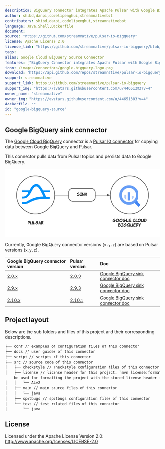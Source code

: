 ```yaml
---
description: BigQuery Connector integrates Apache Pulsar with Google BigQuery.
author: shibd,danpi,codelipenghui,streamnativebot
contributors: shibd,danpi,codelipenghui,streamnativebot
language: Java,Shell,Dockerfile
document:
source: "https://github.com/streamnative/pulsar-io-bigquery"
license: Apache License 2.0
license_link: "https://github.com/streamnative/pulsar-io-bigquery/blob/master/LICENSE"
tags: 
alias: Google Cloud BigQuery Source Connector
features: ["BigQuery Connector integrates Apache Pulsar with Google BigQuery."]
icon: /images/connectors/google-bigquery-logo.png
download: "https://api.github.com/repos/streamnative/pulsar-io-bigquery/tarball/refs/tags/v2.9.4.4"
support: streamnative
support_link: https://github.com/streamnative/pulsar-io-bigquery
support_img: "https://avatars.githubusercontent.com/u/44651383?v=4"
owner_name: "streamnative"
owner_img: "https://avatars.githubusercontent.com/u/44651383?v=4"
dockerfile: ""
id: "google-bigquery-source"
---
```


## Google BigQuery sink connector

The [Google Cloud BigQuery](https://cloud.google.com/bigquery) connector is a [Pulsar IO connector](http://pulsar.apache.org/docs/en/next/io-overview/) for copying data between Google BigQuery and Pulsar. 

This connector pulls data from Pulsar topics and persists data to Google BigQuery.

![](https://raw.githubusercontent.com/streamnative/pulsar-io-bigquery/v2.9.4.4/docs/google-bigquery-sink.png)

Currently, Google BigQuery connector versions (`x.y.z`) are based on Pulsar versions (`x.y.z`).

| Google BigQuery connector version                                                   | Pulsar version                                  | Doc                                                                                                         |
|:------------------------------------------------------------------------------------|:------------------------------------------------|:------------------------------------------------------------------------------------------------------------|
| [2.8.x](https://github.com/streamnative/pulsar-io-bigquery/releases/tag/v2.8.3.5)   | [2.8.3](http://pulsar.apache.org/en/download/)  | [Google BigQuery sink connector doc](https://hub.streamnative.io/connectors/google-bigquery-sink/v2.8.3.5)  |
| [2.9.x](https://github.com/streamnative/pulsar-io-bigquery/releases/tag/v2.9.3.2)   | [2.9.3](http://pulsar.apache.org/en/download/)  | [Google BigQuery sink connector doc](https://hub.streamnative.io/connectors/google-bigquery-sink/v2.9.3.2)  |
| [2.10.x](https://github.com/streamnative/pulsar-io-bigquery/releases/tag/v2.10.1.4) | [2.10.1](http://pulsar.apache.org/en/download/) | [Google BigQuery sink connector doc](https://hub.streamnative.io/connectors/google-bigquery-sink/v2.10.1.4) |


## Project layout

Below are the sub folders and files of this project and their corresponding descriptions.

```bash
├── conf // examples of configuration files of this connector
├── docs // user guides of this connector
├── script // scripts of this connector
├── src // source code of this connector
│   ├── checkstyle // checkstyle configuration files of this connector
│   ├── license // license header for this project. `mvn license:format` can
    be used for formatting the project with the stored license header in this directory
│   │   └── ALv2
│   ├── main // main source files of this connector
│   │   └── java
│   ├── spotbugs // spotbugs configuration files of this connector
│   └── test // test related files of this connector
│       └── java
```

## License

Licensed under the Apache License Version 2.0: http://www.apache.org/licenses/LICENSE-2.0

